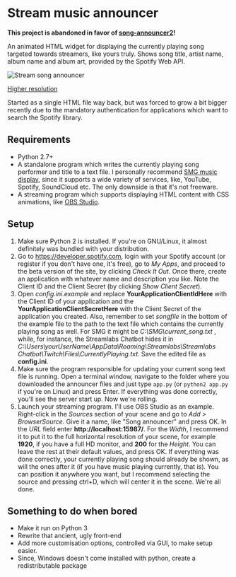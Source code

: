 # Stream music announcer

**This project is abandoned in favor of [song-announcer2](https://github.com/paskausks/song-announcer2)!**

An animated HTML widget for displaying the currently playing song targeted towards streamers, like yours truly.
Shows song title, artist name, album name and album art, provided by the Spotify Web API.

![Stream song announcer](https://thumbs.gfycat.com/GrotesqueFairKodiakbear-size_restricted.gif "Stream song announcer")

[Higher resolution](https://gfycat.com/GrotesqueFairKodiakbear)

Started as a single HTML file way back, but was forced to grow a bit bigger recently due to the mandatory authentication for applications which want to search the Spotify library.


## Requirements
* Python 2.7+
* A standalone program which writes the currently playing song performer and title to a text file. I personally recommend [SMG music display](https://martijnbrekelmans.com/SMG/), since it supports a wide variety of services, like, YouTube, Spotify, SoundCloud etc. The only downside is that it's not freeware.
* A streaming program which supports displaying HTML content with CSS animations, like [OBS Studio](https://obsproject.com/).

##  Setup
1) Make sure Python 2 is installed. If you're on GNU/Linux, it almost definitely was bundled with your distribution.
2) Go to https://developer.spotify.com, login with your Spotify account (or register if you don't have one, it's free), go to _My Apps_, and proceed to the beta version of the site, by clicking _Check It Out_. Once there, create an application with whatever name and description you like. Note the Client ID and the Client Secret (by clicking _Show Client Secret_).
3) Open *config.ini.example* and replace __YourApplicationClientIdHere__ with the Client ID of your application and the __YourApplicationClientSecretHere__ with the Client Secret of the application you created. Also, remember to set _songfile_ in the bottom of the example file to the path to the text file which contains the currently playing song as well. For SMG it might be _C:\SMG\current_song.txt_ , while, for instance, the Streamlabs Chatbot hides it in _C:\Users\yourUserName\AppData\Roaming\Streamlabs\Streamlabs Chatbot\Twitch\Files\CurrentlyPlaying.txt_. Save the edited file as __config.ini__.
4) Make sure the program responsible for updating your current song text file is running. Open a terminal window, navigate to the folder where you downloaded the announcer files and just type `app.py` (or `python2 app.py` if you're on Linux) and press Enter. If everything was done correctly, you'll see the server start up. Now we're rolling.
5) Launch your streaming program. I'll use OBS Studio as an example. Right-click in the _Sources_ section of your scene and go to _Add > BrowserSource_. Give it a name, like "Song announcer" and press OK. In the _URL_ field enter __http://localhost:15987/__. For the _Width_, I recommend it to put it to the full horizontal resolution of your scene, for example __1920__, if you have a full HD monitor, and __200__ for the _Height_. You can leave the rest at their default values, and press OK. If everything was done correctly, your currently playing song should already be shown, as will the ones after it (if you have music playing currently, that is). You can position it anywhere you want, but I recommend selecting the source and pressing ctrl+D, which will center it in the scene. We're all done.

## Something to do when bored
* Make it run on Python 3
* Rewrite that ancient, ugly front-end
* Add more customisation options, controlled via GUI, to make setup easier.
* Since, Windows doesn't come installed with python, create a redistributable package

